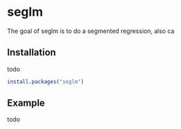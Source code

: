 
<!-- README.md is generated from README.Rmd. Please edit that file -->
seglm
=====

The goal of seglm is to do a segmented regression, also ca

Installation
------------

todo

``` r
install.packages("seglm")
```

Example
-------

todo
